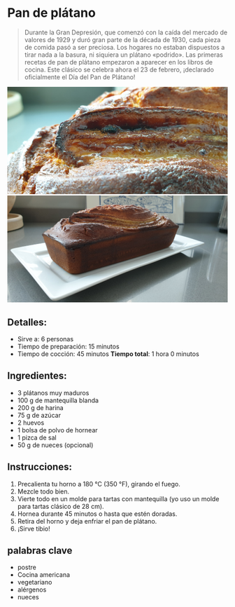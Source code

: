 # Pan de plátano

> Durante la Gran Depresión, que comenzó con la caída del mercado de valores de 1929 y duró gran parte de la década de 1930, cada pieza de comida pasó a ser preciosa. Los hogares no estaban dispuestos a tirar nada a la basura, ni siquiera un plátano «podrido». Las primeras recetas de pan de plátano empezaron a aparecer en los libros de cocina. Este clásico se celebra ahora el 23 de febrero, ¡declarado oficialmente el Día del Pan de Plátano!

![Pan de plátano](https://github.com/anamorph/recettes/blob/main/photos/fr-dessert-banana_bread-01.jpg?raw=true)
![Pan de plátano](https://github.com/anamorph/recettes/blob/main/photos/fr-dessert-banana_bread-02.jpg?raw=true)

## Detalles:
* Sirve a: 6 personas
* Tiempo de preparación: 15 minutos
* Tiempo de cocción: 45 minutos
**Tiempo total**: 1 hora 0 minutos

## Ingredientes:
* 3 plátanos muy maduros
* 100 g de mantequilla blanda
* 200 g de harina
* 75 g de azúcar
* 2 huevos
* 1 bolsa de polvo de hornear
* 1 pizca de sal
* 50 g de nueces (opcional)

## Instrucciones:
1. Precalienta tu horno a 180 °C (350 °F), girando el fuego.
1. Mezcle todo bien.
1. Vierte todo en un molde para tartas con mantequilla (yo uso un molde para tartas clásico de 28 cm).
1. Hornea durante 45 minutos o hasta que estén doradas.
1. Retira del horno y deja enfriar el pan de plátano.
1. ¡Sirve tibio!

## palabras clave
* postre
* Cocina americana
* vegetariano
* alérgenos
 * nueces